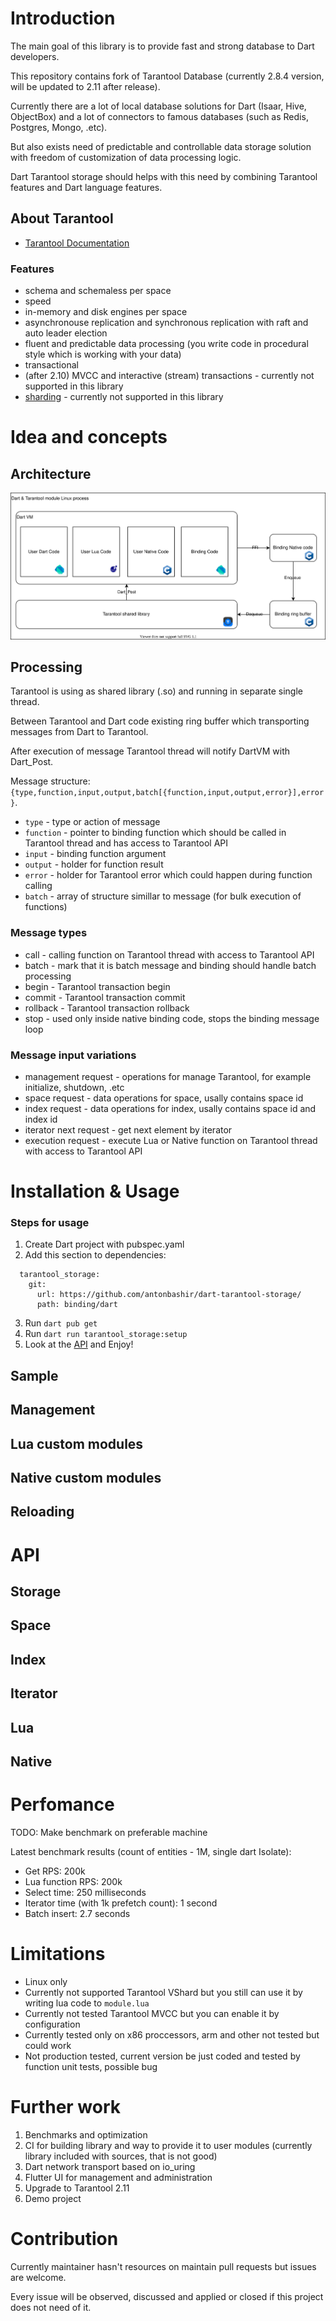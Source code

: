 # Introduction

The main goal of this library is to provide fast and strong database to Dart developers.

This repository contains fork of Tarantool Database (currently 2.8.4 version, will be updated to 2.11 after release).

Currently there are a lot of local database solutions for Dart (Isaar, Hive, ObjectBox) and a lot of connectors to famous databases (such as  Redis, Postgres, Mongo, .etc).

But also exists need of predictable and controllable data storage solution with freedom of customization of data processing logic. 

Dart Tarantool storage should helps with this need by combining Tarantool features and Dart language features.

## About Tarantool
* [Tarantool Documentation](https://tarantool.io/en/doc)

### Features
* schema and schemaless per space
* speed
* in-memory and disk engines per space
* asynchronouse replication and synchronous replication with raft and auto leader election
* fluent and predictable data processing (you write code in procedural style which is working with your data)
* transactional
* (after 2.10) MVCC and interactive (stream) transactions - currently not supported in this library
* [sharding](https://www.tarantool.io/en/doc/latest/reference/reference_rock/vshard/) - currently not supported in this library


# Idea and concepts

## Architecture

![Main diagram](dart-tarantool-storage.svg)

## Processing

Tarantool is using as shared library (.so) and running in separate single thread.

Between Tarantool and Dart code existing ring buffer which transporting messages from Dart to Tarantool.

After execution of message Tarantool thread will notify DartVM with Dart_Post. 

Message structure: `{type,function,input,output,batch[{function,input,output,error}],error}`.

* `type` - type or action of message
* `function` - pointer to binding function which should be called in Tarantool thread and has access to Tarantool API
* `input` - binding function argument
* `output` - holder for function result
* `error` - holder for Tarantool error which could happen during function calling
* `batch` - array of structure simillar to message (for bulk execution of functions)

### Message types
* call - calling function on Tarantool thread with access to Tarantool API
* batch - mark that it is batch message and binding should handle batch processing
* begin - Tarantool transaction begin
* commit - Tarantool transaction commit
* rollback - Tarantool transaction rollback
* stop - used only inside native binding code, stops the binding message loop

### Message input variations
* management request - operations for manage Tarantool, for example initialize, shutdown, .etc 
* space request - data operations for space, usally contains space id
* index request - data operations for index, usally contains space id and index id
* iterator next request - get next element by iterator
* execution request - execute Lua or Native function on Tarantool thread with access to Tarantool API

# Installation & Usage

### Steps for usage

1. Create Dart project with pubspec.yaml
2. Add this section to dependencies:
```
  tarantool_storage:
    git: 
      url: https://github.com/antonbashir/dart-tarantool-storage/
      path: binding/dart
```
3. Run `dart pub get`
4. Run `dart run tarantool_storage:setup`
5. Look at the [API](#API) and Enjoy!

## Sample



## Management

## Lua custom modules

## Native custom modules

## Reloading

# API

## Storage
## Space
## Index
## Iterator
## Lua
## Native

# Perfomance

TODO: Make benchmark on preferable machine

Latest benchmark results (count of entities - 1M, single dart Isolate):

* Get RPS: 200k
* Lua function RPS: 200k
* Select time: 250 milliseconds
* Iterator time (with 1k prefetch count): 1 second
* Batch insert: 2.7 seconds

# Limitations

* Linux only
* Currently not supported Tarantool VShard but you still can use it by writing lua code to `module.lua`
* Currently not tested Tarantool MVCC but you can enable it by configuration
* Currently tested only on x86 proccessors, arm and other not tested but could work
* Not production tested, current version be just coded and tested by function unit tests, possible bug

# Further work

1. Benchmarks and optimization
2. CI for building library and way to provide it to user modules (currently library included with sources, that is not good)
3. Dart network transport based on io_uring
4. Flutter UI for management and administration
5. Upgrade to Tarantool 2.11
6. Demo project

# Contribution

Currently maintainer hasn't resources on maintain pull requests but issues are welcome. 

Every issue will be observed, discussed and applied or closed if this project does not need of it.